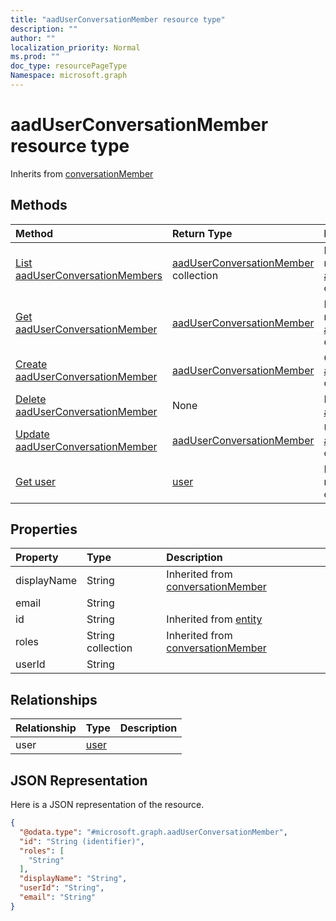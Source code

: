 ```yaml
---
title: "aadUserConversationMember resource type"
description: ""
author: ""
localization_priority: Normal
ms.prod: ""
doc_type: resourcePageType
Namespace: microsoft.graph
---
```



# aadUserConversationMember resource type




Inherits from [conversationMember](../resources/conversationMember.md)

## Methods
|Method|Return Type|Description|
|:---|:---|:---|
|[List aadUserConversationMembers](../api/aaduserconversationmember-list.md)|[aadUserConversationMember](../resources/aadUserConversationMember.md) collection|List properties and relationships of the [aadUserConversationMember](../resources/aaduserconversationmember.md) objects.|
|[Get aadUserConversationMember](../api/aaduserconversationmember-get.md)|[aadUserConversationMember](../resources/aadUserConversationMember.md)|Read properties and relationships of the [aadUserConversationMember](../resources/aaduserconversationmember.md) object.|
|[Create aadUserConversationMember](../api/aaduserconversationmember-create.md)|[aadUserConversationMember](../resources/aadUserConversationMember.md)|Create a new [aadUserConversationMember](../resources/aaduserconversationmember.md) object.|
|[Delete aadUserConversationMember](../api/aaduserconversationmember-delete.md)|None|Deletes a [aadUserConversationMember](../resources/aaduserconversationmember.md).|
|[Update aadUserConversationMember](../api/aaduserconversationmember-update.md)|[aadUserConversationMember](../resources/aadUserConversationMember.md)|Update the properties of a [aadUserConversationMember](../resources/aaduserconversationmember.md) object.|
|[Get user](../api/user-get.md)|[user](../resources/user.md)|Read properties and relationships of the [user](../resources/user.md) object.|

## Properties
|Property|Type|Description|
|:---|:---|:---|
|displayName|String| Inherited from [conversationMember](../resources/conversationMember.md)|
|email|String||
|id|String| Inherited from [entity](../resources/entity.md)|
|roles|String collection| Inherited from [conversationMember](../resources/conversationMember.md)|
|userId|String||

## Relationships
|Relationship|Type|Description|
|:---|:---|:---|
|user|[user](../resources/user.md)||

## JSON Representation
Here is a JSON representation of the resource.
<!-- {
  "blockType": "resource",
  "keyProperty": "id",
  "@odata.type": "microsoft.graph.aadUserConversationMember",
  "baseType": "microsoft.graph.conversationMember",
  "openType": false
}
-->
``` json
{
  "@odata.type": "#microsoft.graph.aadUserConversationMember",
  "id": "String (identifier)",
  "roles": [
    "String"
  ],
  "displayName": "String",
  "userId": "String",
  "email": "String"
}
```

